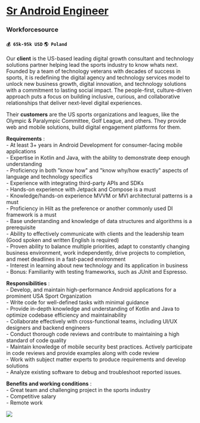 # [Sr Android Engineer](https://www.remotewlb.com/apply/sr-android-engineer)  
### Workforcesource  
#### `💰 65k-95k USD` `🌎 Poland`  

Our **client** is the US-based leading digital growth consultant and technology solutions partner helping lead the sports industry to know whats next. Founded by a team of technology veterans with decades of success in sports, it is redefining the digital agency and technology services model to unlock new business growth, digital innovation, and technology solutions with a commitment to lasting social impact. The people-first, culture-driven approach puts a focus on building inclusive, curious, and collaborative relationships that deliver next-level digital experiences.

Their **customers** are the US sports organizations and leagues, like the Olympic & Paralympic Committee, Golf League, and others. They provide web and mobile solutions, build digital engagement platforms for them.

**Requirements** :  
\- At least 3+ years in Android Development for consumer-facing mobile applications  
\- Expertise in Kotlin and Java, with the ability to demonstrate deep enough understanding  
\- Proficiency in both "know how" and "know why/how exactly" aspects of language and technology specifics  
\- Experience with integrating third-party APIs and SDKs  
\- Hands-on experience with Jetpack and Compose is a must  
\- Knowledge/hands-on experience MVVM or MVI architectural patterns is a must  
\- Proficiency in Hilt as the preference or another commonly used DI framework is a must  
\- Base understanding and knowledge of data structures and algorithms is a prerequisite  
\- Ability to effectively communicate with clients and the leadership team (Good spoken and written English is required)  
\- Proven ability to balance multiple priorities, adapt to constantly changing business environment, work independently, drive projects to completion, and meet deadlines in a fast-paced environment  
\- Interest in learning about new technology and its application in business  
\- Bonus: Familiarity with testing frameworks, such as JUnit and Espresso.

**Responsibilities** :  
\- Develop, and maintain high-performance Android applications for a prominent USA Sport Organization  
\- Write code for well-defined tasks with minimal guidance  
\- Provide in-depth knowledge and understanding of Kotlin and Java to optimize codebase efficiency and maintainability  
\- Collaborate effectively with cross-functional teams, including UI/UX designers and backend engineers  
\- Conduct thorough code reviews and contribute to maintaining a high standard of code quality  
\- Maintain knowledge of mobile security best practices. Actively participate in code reviews and provide examples along with code review  
\- Work with subject matter experts to produce requirements and develop solutions  
\- Analyze existing software to debug and troubleshoot reported issues.

**Benefits and working conditions** :  
\- Great team and challenging project in the sports industry  
\- Competitive salary  
\- Remote work

![](https://remotive.com/job/track/1894484/blank.gif?source=public_api)

